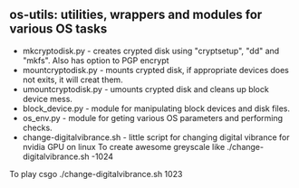 os-utils: utilities, wrappers and modules for various OS tasks
-


* mkcryptodisk.py - creates crypted disk using "cryptsetup", "dd" and "mkfs". Also has option to PGP encrypt
* mountcryptodisk.py - mounts crypted disk, if appropriate devices does not exits, it will creat them.
* umountcryptodisk.py - umounts crypted disk and cleans up block device mess.
* block_device.py - module for manipulating block devices and disk files.
* os_env.py - module for geting various OS parameters and performing checks.
* change-digitalvibrance.sh - little script for changing digital vibrance for nvidia GPU on linux
To create awesome greyscale like
./change-digitalvibrance.sh -1024

To play csgo 
./change-digitalvibrance.sh 1023
